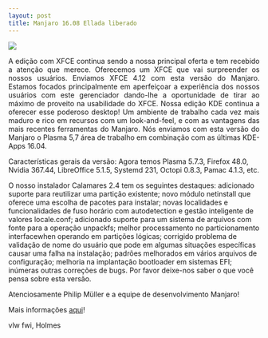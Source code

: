 ```yaml
---
layout: post
title: Manjaro 16.08 Ellada liberado
---
```


<img src="https://s21.postimg.org/wf5a7jpfr/ellada.png">

<p style="text-align: justify;">A edição com XFCE continua sendo a nossa principal oferta e tem recebido a atenção que merece. Oferecemos um XFCE que vai surpreender os nossos usuários. Enviamos XFCE 4.12 com esta versão do Manjaro. Estamos focados principalmente em aperfeiçoar a experiência dos nossos usuários com este gerenciador dando-lhe a oportunidade de tirar ao máximo de proveito na usabilidade do XFCE.
Nossa edição KDE continua a oferecer esse poderoso desktop! Um ambiente de trabalho cada vez mais maduro e rico em recursos com um look-and-feel, e com as vantagens das mais recentes ferramentas do Manjaro. Nós enviamos com esta versão do Manjaro o Plasma 5,7 área de trabalho em combinação com as últimas KDE-Apps 16.04.

Características gerais da versão: Agora temos Plasma 5.7.3, Firefox 48.0, Nvidia 367.44, LibreOffice 5.1.5, Systemd 231, Octopi 0.8.3, Pamac 4.1.3, etc. 

O nosso instalador Calamares 2.4 tem os seguintes destaques: adicionado suporte para reutilizar uma partição existente; novo módulo netinstall que oferece uma escolha de pacotes para instalar;
novas localidades e funcionalidades de fuso horário com autodetection e gestão inteligente de valores locale.conf; adicionado suporte para um sistema de arquivos com fonte para a operação unpackfs; melhor processamento no particionamento interfacewhen operando em partições lógicas;
corrigido problema de validação de nome do usuário que pode em algumas situações específicas causar uma falha na instalação; padrões melhorados em vários arquivos de configuração; melhoria na implantação bootloader em sistemas EFI; inúmeras outras correções de bugs.
Por favor deixe-nos saber o que você pensa sobre esta versão.
 
Atenciosamente Philip Müller e a equipe de desenvolvimento Manjaro!</p>

<p style="text-align: justify;">Mais informações <a href="https://manjaro.org/2016/08/31/manjaro-ellada-finally-released/">aqui</a>!</p>

vlw fwi, Holmes